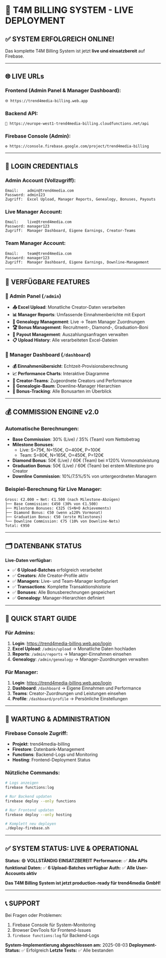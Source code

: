 # 🚀 T4M BILLING SYSTEM - LIVE DEPLOYMENT

## ✅ SYSTEM ERFOLGREICH ONLINE!

Das komplette T4M Billing System ist jetzt **live und einsatzbereit** auf Firebase.

---

## 🌐 **LIVE URLs**

### **Frontend (Admin Panel & Manager Dashboard):**
```
🌐 https://trend4media-billing.web.app
```

### **Backend API:**
```
🔧 https://europe-west1-trend4media-billing.cloudfunctions.net/api
```

### **Firebase Console (Admin):**
```
⚙️ https://console.firebase.google.com/project/trend4media-billing
```

---

## 🔑 **LOGIN CREDENTIALS**

### **Admin Account (Vollzugriff):**
```
Email:    admin@trend4media.com
Password: admin123
Zugriff:  Excel Upload, Manager Reports, Genealogy, Bonuses, Payouts
```

### **Live Manager Account:**
```
Email:    live@trend4media.com
Password: manager123
Zugriff:  Manager Dashboard, Eigene Earnings, Creator-Teams
```

### **Team Manager Account:**
```
Email:    team@trend4media.com
Password: manager123
Zugriff:  Manager Dashboard, Eigene Earnings, Downline-Management
```

---

## 📱 **VERFÜGBARE FEATURES**

### **🔐 Admin Panel** (`/admin`)
- **📤 Excel Upload**: Monatliche Creator-Daten verarbeiten
- **📊 Manager Reports**: Umfassende Einnahmenberichte mit Export
- **🌳 Genealogy Management**: Live → Team Manager Zuordnungen
- **🏆 Bonus Management**: Recruitment-, Diamond-, Graduation-Boni
- **💸 Payout Management**: Auszahlungsanfragen verwalten
- **📋 Upload History**: Alle verarbeiteten Excel-Dateien

### **💼 Manager Dashboard** (`/dashboard`)
- **💰 Einnahmenübersicht**: Echtzeit-Provisionsberechnung
- **📈 Performance Charts**: Interaktive Diagramme
- **👥 Creator-Teams**: Zugeordnete Creators und Performance
- **🌳 Genealogie-Baum**: Downline-Manager Hierarchien
- **🎯 Bonus-Tracking**: Alle Bonusarten im Überblick

---

## 💰 **COMMISSION ENGINE v2.0**

### **Automatische Berechnungen:**
- **Base Commission**: 30% (Live) / 35% (Team) vom Nettobetrag
- **Milestone Bonuses**: 
  - Live: S=75€, N=150€, O=400€, P=100€
  - Team: S=80€, N=165€, O=450€, P=120€
- **Diamond Bonus**: 50€ (Live) / 60€ (Team) bei ≥120% Vormonatsleistung
- **Graduation Bonus**: 50€ (Live) / 60€ (Team) bei erstem Milestone pro Creator
- **Downline Commission**: 10%/7.5%/5% von untergeordneten Managern

### **Beispiel-Berechnung für Live Manager:**
```
Gross: €2.000 → Net: €1.500 (nach Milestone-Abzügen)
├── Base Commission: €450 (30% von €1.500)
├── Milestone Bonuses: €325 (S+N+O Achievements)
├── Diamond Bonus: €50 (wenn ≥120% Vormonat)
├── Graduation Bonus: €50 (erste Milestones)
└── Downline Commission: €75 (10% von Downline-Nets)
Total: €950
```

---

## 🗂️ **DATENBANK STATUS**

**Live-Daten verfügbar:**
- ✅ **6 Upload-Batches** erfolgreich verarbeitet
- ✅ **Creators**: Alle Creator-Profile aktiv
- ✅ **Managers**: Live- und Team-Manager konfiguriert
- ✅ **Transactions**: Komplette Transaktionshistorie
- ✅ **Bonuses**: Alle Bonusberechnungen gespeichert
- ✅ **Genealogy**: Manager-Hierarchien definiert

---

## 🎯 **QUICK START GUIDE**

### **Für Admins:**
1. **Login**: https://trend4media-billing.web.app/login
2. **Excel Upload**: `/admin/upload` → Monatliche Daten hochladen
3. **Reports**: `/admin/reports` → Manager-Einnahmen einsehen
4. **Genealogy**: `/admin/genealogy` → Manager-Zuordnungen verwalten

### **Für Manager:**
1. **Login**: https://trend4media-billing.web.app/login
2. **Dashboard**: `/dashboard` → Eigene Einnahmen und Performance
3. **Teams**: Creator-Zuordnungen und Leistungen einsehen
4. **Profile**: `/dashboard/profile` → Persönliche Einstellungen

---

## 🔧 **WARTUNG & ADMINISTRATION**

### **Firebase Console Zugriff:**
- **Projekt**: trend4media-billing
- **Firestore**: Datenbank-Management
- **Functions**: Backend-Logs und Monitoring
- **Hosting**: Frontend-Deployment Status

### **Nützliche Commands:**
```bash
# Logs anzeigen
firebase functions:log

# Nur Backend updaten
firebase deploy --only functions

# Nur Frontend updaten
firebase deploy --only hosting

# Komplett neu deployen
./deploy-firebase.sh
```

---

## ✅ **SYSTEM STATUS: LIVE & OPERATIONAL**

**Status:** 🟢 **VOLLSTÄNDIG EINSATZBEREIT**
**Performance:** ✅ **Alle APIs funktional**
**Daten:** ✅ **6 Upload-Batches verfügbar**
**Auth:** ✅ **Alle User-Accounts aktiv**

**Das T4M Billing System ist jetzt production-ready für trend4media GmbH!**

---

## 📞 **SUPPORT**

Bei Fragen oder Problemen:
1. Firebase Console für System-Monitoring
2. Browser DevTools für Frontend-Issues
3. `firebase functions:log` für Backend-Logs

**System-Implementierung abgeschlossen am:** 2025-08-03
**Deployment-Status:** ✅ Erfolgreich
**Letzte Tests:** ✅ Alle bestanden 